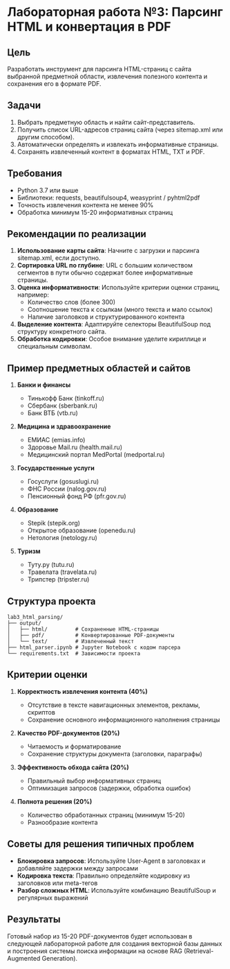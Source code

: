 # Лабораторная работа №3: Парсинг HTML и конвертация в PDF

## Цель

Разработать инструмент для парсинга HTML-страниц с сайта выбранной предметной области, извлечения полезного контента и сохранения его в формате PDF.

## Задачи

1. Выбрать предметную область и найти сайт-представитель.
2. Получить список URL-адресов страниц сайта (через sitemap.xml или другим способом).
3. Автоматически определять и извлекать информативные страницы.
4. Сохранять извлеченный контент в форматах HTML, TXT и PDF.

## Требования

- Python 3.7 или выше
- Библиотеки: requests, beautifulsoup4, weasyprint / pyhtml2pdf 
- Точность извлечения контента не менее 90%
- Обработка минимум 15-20 информативных страниц

## Рекомендации по реализации

1. **Использование карты сайта**: Начните с загрузки и парсинга sitemap.xml, если доступно.
2. **Сортировка URL по глубине**: URL с большим количеством сегментов в пути обычно содержат более информативные страницы.
3. **Оценка информативности**: Используйте критерии оценки страниц, например:
   - Количество слов (более 300)
   - Соотношение текста к ссылкам (много текста и мало ссылок)
   - Наличие заголовков и структурированного контента
4. **Выделение контента**: Адаптируйте селекторы BeautifulSoup под структуру конкретного сайта.
5. **Обработка кодировки**: Особое внимание уделите кириллице и специальным символам.

## Пример предметных областей и сайтов

1. **Банки и финансы**
   - Тинькофф Банк (tinkoff.ru)
   - Сбербанк (sberbank.ru)
   - Банк ВТБ (vtb.ru)

2. **Медицина и здравоохранение**
   - ЕМИАС (emias.info)
   - Здоровье Mail.ru (health.mail.ru)
   - Медицинский портал MedPortal (medportal.ru)

3. **Государственные услуги**
   - Госуслуги (gosuslugi.ru)
   - ФНС России (nalog.gov.ru)
   - Пенсионный фонд РФ (pfr.gov.ru)

4. **Образование**
   - Stepik (stepik.org)
   - Открытое образование (openedu.ru)
   - Нетология (netology.ru)

5. **Туризм**
   - Туту.ру (tutu.ru)
   - Травелата (travelata.ru)
   - Трипстер (tripster.ru)

## Структура проекта

```
lab3_html_parsing/
├── output/
│   ├── html/         # Сохраненные HTML-страницы
│   ├── pdf/          # Конвертированные PDF-документы
│   └── text/         # Извлеченный текст
├── html_parser.ipynb # Jupyter Notebook с кодом парсера
└── requirements.txt  # Зависимости проекта
```

## Критерии оценки

1. **Корректность извлечения контента (40%)**
   - Отсутствие в тексте навигационных элементов, рекламы, скриптов
   - Сохранение основного информационного наполнения страницы

2. **Качество PDF-документов (20%)**
   - Читаемость и форматирование
   - Сохранение структуры документа (заголовки, параграфы)

3. **Эффективность обхода сайта (20%)**
   - Правильный выбор информативных страниц
   - Оптимизация запросов (задержки, обработка ошибок)

4. **Полнота решения (20%)**
   - Количество обработанных страниц (минимум 15-20)
   - Разнообразие контента

## Советы для решения типичных проблем

- **Блокировка запросов**: Используйте User-Agent в заголовках и добавляйте задержки между запросами
- **Кодировка текста**: Правильно определяйте кодировку из заголовков или meta-тегов
- **Разбор сложных HTML**: Используйте комбинацию BeautifulSoup и регулярных выражений

## Результаты

Готовый набор из 15-20 PDF-документов будет использован в следующей лабораторной работе для создания векторной базы данных и построения системы поиска информации на основе RAG (Retrieval-Augmented Generation).
